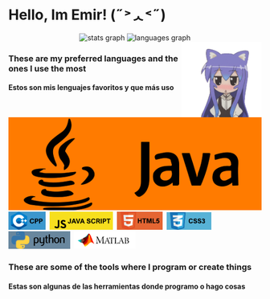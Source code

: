 <h1> Hello, Im Emir! (˶˃ᆺ˂˶) </h1>


<div align="center">
  <img src="https://github-readme-stats.vercel.app/api/top-langs/?username=emiraleph&layout=donut&theme=dark" height="200" alt="stats graph"    />
  <img src="https://github-readme-stats.vercel.app/api?username=emiraleph&show_icons=true&theme=dark"         height="200" alt="languages graph"/>
</div>


<img align="right" height="150" src="https://github.com/emiraleph/emiraleph/blob/main/Images/cute_25%25_Small.gif"  />


<h3 align="left">These are my preferred languages and the ones I use the most</h3>
<h4 align="left">Estos son mis lenguajes favoritos y que más uso</h4>


<h2 align="left"> </h2>
<div align="left">

  [![javascript logo](https://github.com/emiraleph/emiraleph/blob/main/Languages_SVG/java.svg)](https://www.youtube.com/)
  <img src="https://github.com/emiraleph/emiraleph/blob/main/Languages_SVG/cpp.svg"             height="36" alt="typescript logo"/>    <img width="0" />
  <img src="https://github.com/emiraleph/emiraleph/blob/main/Languages_SVG/java_script.svg"     height="36" alt="react logo"/>         <img width="0" />
  <img src="https://github.com/emiraleph/emiraleph/blob/main/Languages_SVG/html_5.svg"          height="36" alt="html5 logo"/>         <img width="0" />
  <img src="https://github.com/emiraleph/emiraleph/blob/main/Languages_SVG/css_3.svg"           height="35" alt="css3 logo"/>          <img width="0" />
  <img src="https://github.com/emiraleph/emiraleph/blob/main/Languages_SVG/python.svg"          height="35" alt="python logo"/>        <img width="0" />
  <img src="https://github.com/emiraleph/emiraleph/blob/main/Languages_SVG/mathlab.svg"         height="35" alt="csharp logo"/>
</div>


<h3 align="left">These are some of the tools where I program or create things</h3>
<h4 align="left">Estas son algunas de las herramientas donde programo o hago cosas</h4>
